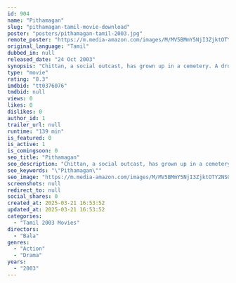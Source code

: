```yaml
---
id: 904
name: "Pithamagan"
slug: "pithamagan-tamil-movie-download"
poster: "posters/pithamagan-tamil-2003.jpg"
remote_poster: "https://m.media-amazon.com/images/M/MV5BMmY5NjI3ZjktOTY2NS00OTQwLTllMzktYmE2OGFkYjkwOGMyXkEyXkFqcGc@._V1_SX300.jpg"
original_language: "Tamil"
dubbed_in: null
released_date: "24 Oct 2003"
synopsis: "Chittan, a social outcast, has grown up in a cemetery. A drug dealer finds him a job in a cannabis farm. In prison, he meets a conman, Shakti. This friendship transforms him from his stony existence."
type: "movie"
rating: "8.3"
imdbid: "tt0376076"
tmdbid: null
views: 0
likes: 0
dislikes: 0
author_id: 1
trailer_url: null
runtime: "139 min"
is_featured: 0
is_active: 1
is_comingsoon: 0
seo_title: "Pithamagan"
seo_description: "Chittan, a social outcast, has grown up in a cemetery. A drug dealer finds him a job in a cannabis farm. In prison, he meets a conman, Shakti. This friendship transforms him from his stony existence."
seo_keywords: "\"Pithamagan\""
seo_image: "https://m.media-amazon.com/images/M/MV5BMmY5NjI3ZjktOTY2NS00OTQwLTllMzktYmE2OGFkYjkwOGMyXkEyXkFqcGc@._V1_SX300.jpg"
screenshots: null
redirect_to: null
social_shares: 0
created_at: 2025-03-21 16:53:52
updated_at: 2025-03-21 16:53:52
categories:
  - "Tamil 2003 Movies"
directors:
  - "Bala"
genres:
  - "Action"
  - "Drama"
years:
  - "2003"
---
```

